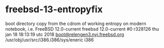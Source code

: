 # freebsd-13-entropyfix

boot directory copy from the cdrom of working entropy on modern notebook, i.e. FreeBSD 12.0-current freebsd 12.0-current #0 r328126 thu jan 18 18:13:19 utc 2018 boot@relengen3.nyi.freebsd.org /usr/obj/usr/src/i386.i386/sys/eneric i386
